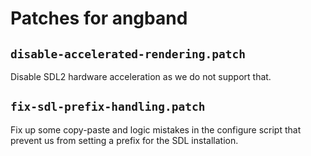 # Patches for angband

## `disable-accelerated-rendering.patch`

Disable SDL2 hardware acceleration as we do not support that.

## `fix-sdl-prefix-handling.patch`

Fix up some copy-paste and logic mistakes in the configure script that
prevent us from setting a prefix for the SDL installation.
